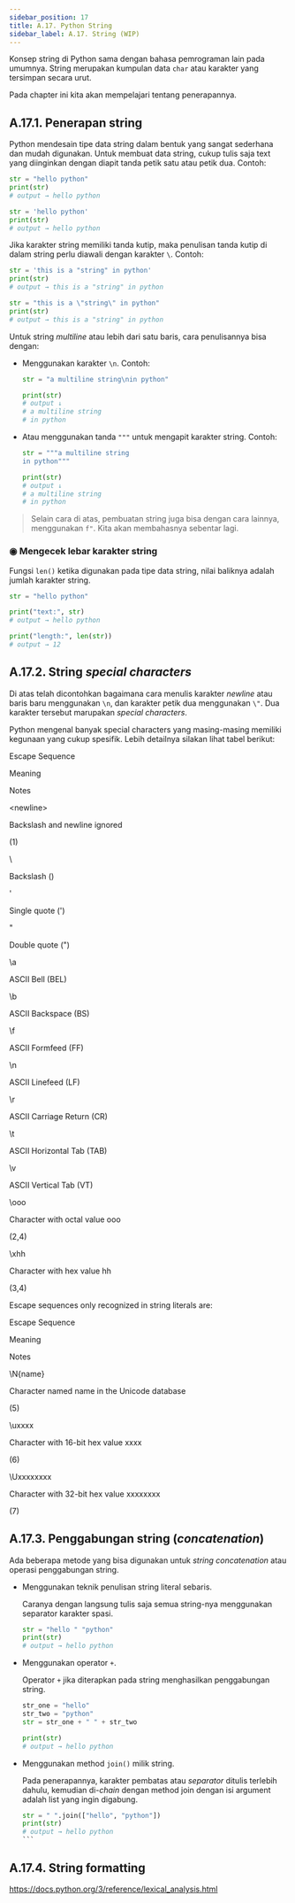 ```yaml
---
sidebar_position: 17
title: A.17. Python String
sidebar_label: A.17. String (WIP)
---
```


Konsep string di Python sama dengan bahasa pemrograman lain pada umumnya. String merupakan kumpulan data `char` atau karakter yang tersimpan secara urut.

Pada chapter ini kita akan mempelajari tentang penerapannya.

## A.17.1. Penerapan string

Python mendesain tipe data string dalam bentuk yang sangat sederhana dan mudah digunakan. Untuk membuat data string, cukup tulis saja text yang diinginkan dengan diapit tanda petik satu atau petik dua. Contoh:

```python
str = "hello python"
print(str)
# output → hello python

str = 'hello python'
print(str)
# output → hello python
```

Jika karakter string memiliki tanda kutip, maka penulisan tanda kutip di dalam string perlu diawali dengan karakter `\`. Contoh:

```python
str = 'this is a "string" in python'
print(str)
# output → this is a "string" in python

str = "this is a \"string\" in python"
print(str)
# output → this is a "string" in python
```

Untuk string *multiline* atau lebih dari satu baris, cara penulisannya bisa dengan:

- Menggunakan karakter `\n`. Contoh:

    ```python
    str = "a multiline string\nin python"

    print(str)
    # output ↓ 
    # a multiline string
    # in python
    ```

- Atau menggunakan tanda `"""` untuk mengapit karakter string. Contoh:

    ```python
    str = """a multiline string
    in python"""

    print(str)
    # output ↓ 
    # a multiline string
    # in python
    ```

> Selain cara di atas, pembuatan string juga bisa dengan cara lainnya, menggunakan `f"`. Kita akan membahasnya sebentar lagi.

### ◉ Mengecek lebar karakter string

Fungsi `len()` ketika digunakan pada tipe data string, nilai baliknya adalah jumlah karakter string.

```python
str = "hello python"

print("text:", str)
# output → hello python

print("length:", len(str))
# output → 12
```

## A.17.2. String *special characters*

Di atas telah dicontohkan bagaimana cara menulis karakter *newline* atau baris baru menggunakan `\n`, dan karakter petik dua menggunakan `\"`. Dua karakter tersebut marupakan *special characters*.

Python mengenal banyak special characters yang masing-masing memiliki kegunaan yang cukup spesifik. Lebih detailnya silakan lihat tabel berikut:

Escape Sequence

Meaning

Notes

\<newline>

Backslash and newline ignored

(1)

\\

Backslash (\)

\'

Single quote (')

\"

Double quote (")

\a

ASCII Bell (BEL)

\b

ASCII Backspace (BS)

\f

ASCII Formfeed (FF)

\n

ASCII Linefeed (LF)

\r

ASCII Carriage Return (CR)

\t

ASCII Horizontal Tab (TAB)

\v

ASCII Vertical Tab (VT)

\ooo

Character with octal value ooo

(2,4)

\xhh

Character with hex value hh

(3,4)

Escape sequences only recognized in string literals are:

Escape Sequence

Meaning

Notes

\N{name}

Character named name in the Unicode database

(5)

\uxxxx

Character with 16-bit hex value xxxx

(6)

\Uxxxxxxxx

Character with 32-bit hex value xxxxxxxx

(7)

## A.17.3. Penggabungan string (*concatenation*)

Ada beberapa metode yang bisa digunakan untuk *string concatenation* atau operasi penggabungan string.

- Menggunakan teknik penulisan string literal sebaris.

    Caranya dengan langsung tulis saja semua string-nya menggunakan separator karakter spasi.

    ```python
    str = "hello " "python"
    print(str)
    # output → hello python
    ```

- Menggunakan operator `+`.

    Operator `+` jika diterapkan pada string menghasilkan penggabungan string.

    ```python
    str_one = "hello"
    str_two = "python"
    str = str_one + " " + str_two

    print(str)
    # output → hello python
    ```

- Menggunakan method `join()` milik string.

    Pada penerapannya, karakter pembatas atau *separator* ditulis terlebih dahulu, kemudian di-*chain* dengan method join dengan isi argument adalah list yang ingin digabung.

    ````python
    str = " ".join(["hello", "python"])
    print(str)
    # output → hello python
    ```

## A.17.4. String formatting


https://docs.python.org/3/reference/lexical_analysis.html